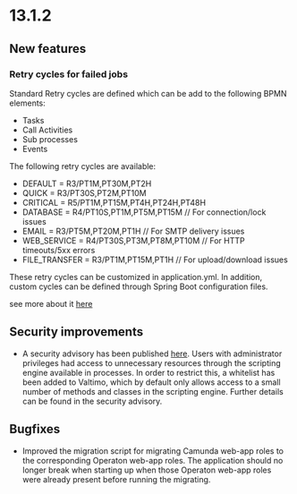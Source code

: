 # 13.1.2

## New features
### Retry cycles for failed jobs
Standard Retry cycles are defined which can be add to the following BPMN elements:
 * Tasks
 * Call Activities
 * Sub processes
 * Events

The following retry cycles are available:
* DEFAULT = R3/PT1M,PT30M,PT2H
* QUICK = R3/PT30S,PT2M,PT10M
* CRITICAL = R5/PT1M,PT15M,PT4H,PT24H,PT48H
* DATABASE = R4/PT10S,PT1M,PT5M,PT15M // For connection/lock issues
* EMAIL = R3/PT5M,PT20M,PT1H // For SMTP delivery issues
* WEB_SERVICE = R4/PT30S,PT3M,PT8M,PT10M // For HTTP timeouts/5xx errors
* FILE_TRANSFER = R3/PT1M,PT15M,PT1H // For upload/download issues

These retry cycles can be customized in application.yml.
In addition, custom cycles can be defined through Spring Boot configuration files.

see more about it [here](../../features/process/retry-cycle.md)

## Security improvements

* A security advisory has been published [here](https://github.com/valtimo-platform/valtimo-backend-libraries/security/advisories/GHSA-w48j-pp7j-fj55).
  Users with administrator privileges had access to unnecessary resources through the scripting engine available in
  processes. In order to restrict this, a whitelist has been added to Valtimo, which by default only allows access to a
  small number of methods and classes in the scripting engine. Further details can be found in the security advisory.

## Bugfixes

* Improved the migration script for migrating Camunda web-app roles to the corresponding Operaton web-app roles. The
  application should no longer break when starting up when those Operaton web-app roles were already present before
  running the migrating.

